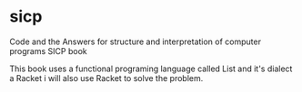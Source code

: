 # sicp
Code and the Answers for structure and interpretation of computer programs SICP book

This book uses a functional programing language called List and it's dialect a Racket i will also use Racket to solve the problem.
